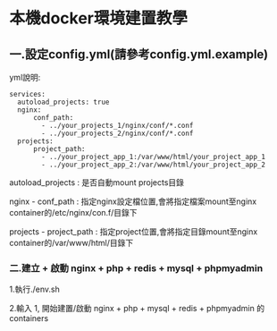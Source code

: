 # 本機docker環境建置教學

## 一.設定config.yml(請參考config.yml.example)

yml說明:

    services:    
      autoload_projects: true
      nginx:
          conf_path:
            - ../your_projects_1/nginx/conf/*.conf
            - ../your_projects_2/nginx/conf/*.conf    
      projects:
          project_path:
            - ../your_project_app_1:/var/www/html/your_project_app_1
            - ../your_project_app_2:/var/www/html/your_project_app_2
   
autoload_projects : 是否自動mount projects目錄

nginx - conf_path : 指定nginx設定檔位置,會將指定檔案mount至nginx container的/etc/nginx/con.f/目錄下

projects - project_path : 指定project位置,會將指定目錄mount至nginx container的/var/www/html/目錄下

### 二.建立 + 啟動 nginx + php + redis + mysql + phpmyadmin
1.執行./env.sh

2.輸入 1, 開始建置/啟動 nginx + php + mysql + redis + phpmyadmin 的 containers